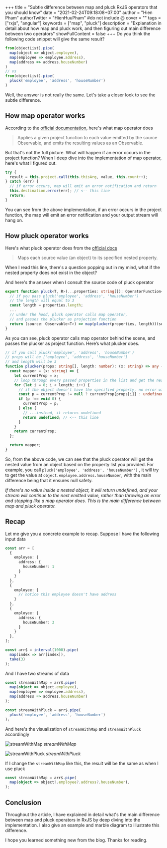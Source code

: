 +++
title = "Subtle difference between map and pluck RxJS operators that you should know"
date = "2021-02-24T09:18:08+07:00"
author = "Hien Pham"
authorTwitter = "HienHuuPham" #do not include @
cover = ""
tags = ["rxjs", "angular"]
keywords = ["map", "pluck"]
description = "Explanation in detail about how map and pluck work, and then figuring out main difference between two operators"
showFullContent = false
+++
Do you think the following code snippet will give the same result?

```js
from(objectList).pipe(
  map(object => object.employee),
  map(employee => employee.address),
  map(address => address.houseNumber)
)
// vs
from(objectList).pipe(
  pluck('employee', 'address', 'houseNumber')
)

```
Well, the answer is not really the same. Let's take a closer look to see the subtle difference.

## How map operator works

According to the [official documentation](https://rxjs-dev.firebaseapp.com/api/operators/map), here's what map operator does
> Applies a given project function to each value emitted by the source Observable, and emits the resulting values as an Observable.

But that's not the full picture. What will happen if an error occurs in the project function? When I deep dive into the implementation of map operator, here's what I figured out.

```ts
try {
  result = this.project.call(this.thisArg, value, this.count++);
} catch (err) {
  // if error occurs, map will emit an error notification and return
  this.destination.error(err); // <-- this line
  return;
}

```

You can see from the above implementation, if an error occurs in the project function, the map will emit an error notification and your output stream will hang on.

## How pluck operator works

Here's what pluck operator does from the [official docs](https://rxjs-dev.firebaseapp.com/api/operators/pluck)
> Maps each source value (an object) to its specified nested property.

When I read this line, there's a question popping out in my mind, what if the nested property does not exist in the object?

And here's the answer when I consult the source code of pluck operator

```ts
export function pluck<T, R>(...properties: string[]): OperatorFunction<T, R> {
  // if you pass pluck('employee', 'address', 'houseNumber')
  // the length will equal to 3
  const length = properties.length;
  ...
  // under the hood, pluck operator calls map operator,
  // and passes the plucker as projection function
  return (source: Observable<T>) => map(plucker(properties, length))(source as any);
}

```

As you can see, pluck operator calls map operator behind the scene, and passes the plucker as project function. Here’s what plucker does.

```ts
// if you call pluck('employee', 'address', 'houseNumber')
// props will be ['employee', 'address', 'houseNumber']
// and length will be 3
function plucker(props: string[], length: number): (x: string) => any {
  const mapper = (x: string) => {
    let currentProp = x;
    // loop through every passed properties in the list and get the nested value from object
    for (let i = 0; i < length; i++) {
      // if the object doesn't have the specified property, no error will be thrown...
      const p = currentProp != null ? currentProp[props[i]] : undefined; // <--this line
      if (p !== void 0) {
        currentProp = p;
      } else {
        // ...instead, it returns undefined
        return undefined; // <-- this line
      }
    }
    return currentProp;
  };

  return mapper;
}

```

So, from the above code, we can see that the pluck operator will get the nested value from an object based on the property list you provided. For example, you call `pluck('employee', 'address', 'houseNumber')` , it will try to get the value at `object.employee.address.houseNumber`, with the main difference being that it ensures null safety.

*If there's no value inside a nested object, it will return undefined, and your stream will continue to the next emitted value, rather than throwing an error and stopping like a map operator does. This is the main difference between map and pluck operator.*

## Recap

Let me give you a concrete example to recap. Suppose I have the following input data

```ts
const arr = [
  {
    employee: {
      address: {
        houseNumber: 1
      }
    }
  },
  {
    employee: {
      // notice this employee doesn't have address
    }
  },
  {
    employee: {
      address: {
        houseNumber: 3
      }
    }
  },
];

const arr$ = interval(1000).pipe(
  map(index => arr[index]),
  take(3)
);

```

And I have two streams of data

```ts
const streamWithMap = arr$.pipe(
  map(object => object.employee),
  map(employee => employee.address),
  map(address => address.houseNumber)
);

const streamWithPluck = arr$.pipe(
  pluck('employee', 'address', 'houseNumber')
);

```

And here's the visualization of `streamWithMap` and `streamWithPluck` accordingly

![streamWithMap](/img/map-operator.gif)
*streamWithMap*

![streamWithPluck](/img/pluck-operator.gif)
*streamWithPluck*

If I change the `streamWithMap` like this, the result will be the same as when I use pluck

```ts
const streamWithMap = arr$.pipe(
  map(object => object?.employee?.address?.houseNumber),
);

```

## Conclusion

Throughout the article, I have explained in detail what's the main difference between map and pluck operators in RxJS by deep diving into the implementation. I also give an example and marble diagram to illustrate this difference.

I hope you learned something new from the blog. Thanks for reading.
